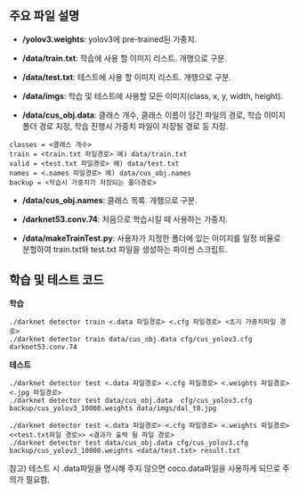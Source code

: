 ## 주요 파일 설명

- **/yolov3.weights**: yolov3에 pre-trained된 가중치.


- **/data/train.txt**: 학습에 사용 할 이미지 리스트. 개행으로 구분.


- **/data/test.txt**: 테스트에 사용 할 이미지 리스트. 개행으로 구분.


- **/data/imgs**: 학습 및 테스트에 사용할 모든 이미지(class, x, y, width, height).


- **/data/cus_obj.data**: 클래스 개수, 클래스 이름이 담긴 파일의 경로, 학습 이미지 폴더 경로 지정, 학습 진행시 가중치 파일이 저장될 경로 등 지정.
~~~
classes = <클래스 개수>
train = <train.txt 파일경로> 예) data/train.txt
valid = <test.txt 파일경로> 예) data/test.txt
names = <.names 파일경로> 예) data/cus_obj.names
backup = <학습시 가중치가 저장되는 폴더경로>
~~~

- **/data/cus_obj.names**: 클래스 목록. 개행으로 구분.


- **/darknet53.conv.74**: 처음으로 학습시킬 때 사용하는 가중치.


- **/data/makeTrainTest.py**: 사용자가 지정한 폴더에 있는 이미지를 일정 비율로 분할하여 train.txt와 test.txt 파일을 생성하는 파이썬 스크립트.

## 학습 및 테스트 코드


**학습**
~~~
./darknet detector train <.data 파일경로> <.cfg 파일경로> <초기 가중치파일 경로>
./darknet detector train data/cus_obj.data cfg/cus_yolov3.cfg darknet53.conv.74
~~~


**테스트**
~~~
./darknet detector test <.data 파일경로> <.cfg 파일경로> <.weights 파일경로> <.jpg 파일경로>
./darknet detector test data/cus_obj.data  cfg/cus_yolov3.cfg backup/cus_yolov3_10000.weights data/imgs/dal_t0.jpg

./darknet detector test <.data 파일경로> <.cfg 파일경로> <.weights 파일경로> <<test.txt파일 경로>> <결과가 출력 될 파일 경로>
./darknet detector test data/cus_obj.data cfg/cus_yolov3.cfg backup/cus_yolov3_10000.weights <data/test.txt> result.txt
~~~


참고) 테스트 시 .data파일을 명시해 주지 않으면 coco.data파일을 사용하게 되므로 주의가 필요함.
